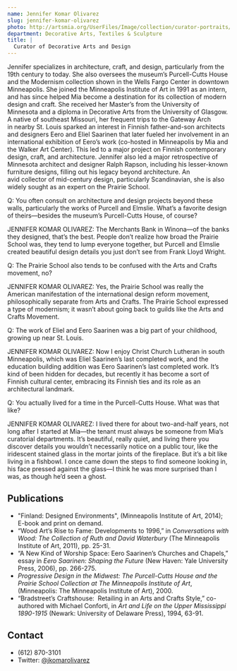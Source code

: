 ```yaml
---
name: Jennifer Komar Olivarez
slug: jennifer-komar-olivarez
photo: http://artsmia.org/UserFiles/Image/collection/curator-portraits/Olivarez.jpg
department: Decorative Arts, Textiles & Sculpture
title: |
  Curator of Decorative Arts and Design
---
```


Jennifer specializes in architecture, craft, and design, particularly from the 19th century to today. She also oversees the museum’s Purcell-Cutts House and the Modernism collection shown in the Wells Fargo Center in downtown Minneapolis. She joined the Minneapolis Institute of Art in 1991 as an intern, and has since helped Mia become a destination for its collection of modern design and craft. She received her Master’s from the University of Minnesota and a diploma in Decorative Arts from the University of Glasgow. A native of southeast Missouri, her frequent trips to the Gateway Arch in nearby St. Louis sparked an interest in Finnish father-and-son architects and designers Eero and Eliel Saarinen that later fueled her involvement in an international exhibition of Eero’s work (co-hosted in Minneapolis by Mia and the Walker Art Center). This led to a major project on Finnish contemporary design, craft, and architecture. Jennifer also led a major retrospective of Minnesota architect and designer Ralph Rapson, including his lesser-known furniture designs, filling out his legacy beyond architecture. An avid collector of mid-century design, particularly Scandinavian, she is also widely sought as an expert on the Prairie School.

Q: You often consult on architecture and design projects beyond these walls, particularly the works of Purcell and Elmslie. What’s a favorite design of theirs—besides the museum’s Purcell-Cutts House, of course?

JENNIFER KOMAR OLIVAREZ: The Merchants Bank in Winona—of the banks they designed, that’s the best. People don’t realize how broad the Prairie School was, they tend to lump everyone together, but Purcell and Elmslie created beautiful design details you just don’t see from Frank Lloyd Wright.

Q: The Prairie School also tends to be confused with the Arts and Crafts movement, no?

JENNIFER KOMAR OLIVAREZ: Yes, the Prairie School was really the American manifestation of the international design reform movement, philosophically separate from Arts and Crafts. The Prairie School expressed a type of modernism; it wasn’t about going back to guilds like the Arts and Crafts Movement.

Q: The work of Eliel and Eero Saarinen was a big part of your childhood, growing up near St. Louis.

JENNIFER KOMAR OLIVAREZ: Now I enjoy Christ Church Lutheran in south Minneapolis, which was Eliel Saarinen’s last completed work, and the education building addition was Eero Saarinen’s last completed work. It’s kind of been hidden for decades, but recently it has become a sort of Finnish cultural center, embracing its Finnish ties and its role as an architectural landmark.

Q: You actually lived for a time in the Purcell-Cutts House. What was that like?

JENNIFER KOMAR OLIVAREZ: I lived there for about two-and-half years, not long after I started at Mia—the tenant must always be someone from Mia’s curatorial departments. It’s beautiful, really quiet, and living there you discover details you wouldn’t necessarily notice on a public tour, like the iridescent stained glass in the mortar joints of the fireplace. But it’s a bit like living in a fishbowl. I once came down the steps to find someone looking in, his face pressed against the glass—I think he was more surprised than I was, as though he’d seen a ghost.

## Publications
- "Finland: Designed Environments", (Minneapolis Institute of Art, 2014); E-book and print on demand.
- “Wood Art’s Rise to Fame: Developments to 1996,” in <em>Conversations with Wood: The Collection of Ruth and David Waterbury</em> (The Minneapolis Institute of Art, 2011), pp. 25-31.
- “A New Kind of Worship Space: Eero Saarinen’s Churches and Chapels,” essay in <em>Eero Saarinen: Shaping the Future</em> (New Haven: Yale University Press, 2006), pp. 266-275.
- <em>Progressive Design in the Midwest: The Purcell-Cutts House and the Prairie School Collection at The Minneapolis Institute of Art</em>, (Minneapolis: The Minneapolis Institute of Art), 2000.
- “Bradstreet’s Craftshouse:  Retailing in an Arts and Crafts Style,” co-authored with Michael Conforti, in <em>Art and Life on the Upper Mississippi 1890-1915</em> (Newark: University of Delaware Press), 1994, 63-91.

## Contact
* (612) 870-3101
* Twitter: [@jkomarolivarez](https://twitter.com/jkomarolivarez)
